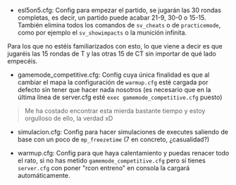 - esl5on5.cfg: Config para empezar el partido, se jugarán las 30 rondas completas, es decir, un partido puede acabar 21-9, 30-0 o 15-15. También elimina todos los comandos de `sv_cheats` o de `practicemode`, como por ejemplo el `sv_showimpacts` o la munición infinita.

Para los que no estéis familiarizados con esto, lo que viene a decir es que jugaréis las 15 rondas de T y las otras 15 de CT sin importar de qué lado empecéis.

- gamemode_competitive.cfg: Config cuya única finalidad es que al cambiar el mapa la configuración de `warmup.cfg` esté cargada por defecto sin tener que hacer nada nosotros (es necesario que en la última línea de server.cfg esté `exec gamemode_competitive.cfg` puesto)

> Me ha costado encontrar esta mierda bastante tiempo y estoy orgulloso de ello, la verdad xD

- simulacion.cfg: Config para hacer simulaciones de executes saliendo de base con un poco de `mp_freezetime` (7 en concreto, ¿casualidad?)

- warmup.cfg: Config para que haya calentamiento y puedas renacer todo el rato, si no has metido `gamemode_competitive.cfg` pero sí tienes `server.cfg` con poner "rcon entreno" en consola la cargará automáticamente.

